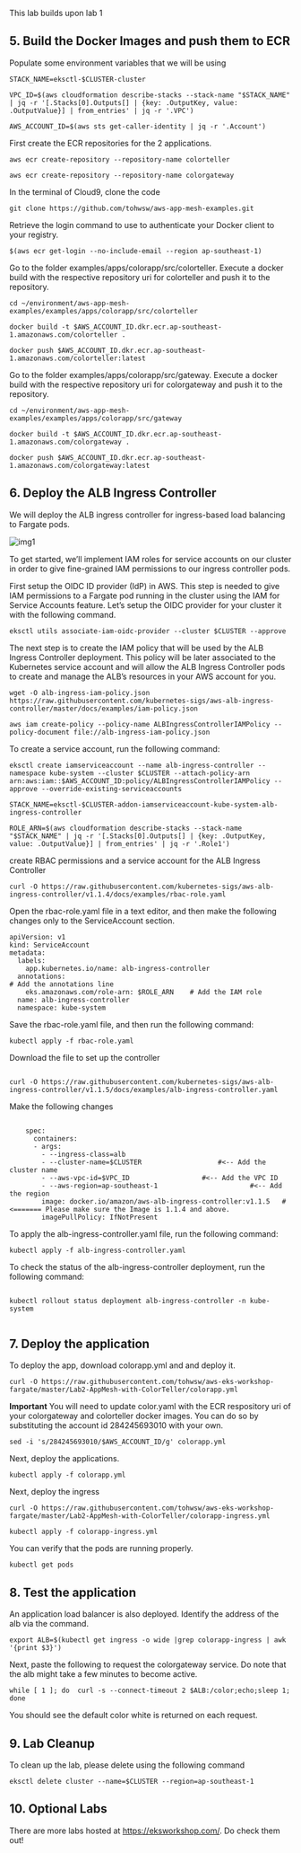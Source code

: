 This lab builds upon lab 1


## 5. Build the Docker Images and push them to ECR

Populate some environment variables that we will be using

```
STACK_NAME=eksctl-$CLUSTER-cluster

VPC_ID=$(aws cloudformation describe-stacks --stack-name "$STACK_NAME" | jq -r '[.Stacks[0].Outputs[] | {key: .OutputKey, value: .OutputValue}] | from_entries' | jq -r '.VPC')

AWS_ACCOUNT_ID=$(aws sts get-caller-identity | jq -r '.Account')

```

First create the ECR repositories for the 2 applications.

```
aws ecr create-repository --repository-name colorteller

aws ecr create-repository --repository-name colorgateway
```

In the terminal of Cloud9, clone the code

```
git clone https://github.com/tohwsw/aws-app-mesh-examples.git
```

Retrieve the login command to use to authenticate your Docker client to your registry.

```
$(aws ecr get-login --no-include-email --region ap-southeast-1)
```

Go to the folder examples/apps/colorapp/src/colorteller. Execute a docker build with the respective repository uri for colorteller and push it to the repository.

```
cd ~/environment/aws-app-mesh-examples/examples/apps/colorapp/src/colorteller

docker build -t $AWS_ACCOUNT_ID.dkr.ecr.ap-southeast-1.amazonaws.com/colorteller .

docker push $AWS_ACCOUNT_ID.dkr.ecr.ap-southeast-1.amazonaws.com/colorteller:latest
```

Go to the folder examples/apps/colorapp/src/gateway. Execute a docker build with the respective repository uri for colorgateway and push it to the repository.

```
cd ~/environment/aws-app-mesh-examples/examples/apps/colorapp/src/gateway

docker build -t $AWS_ACCOUNT_ID.dkr.ecr.ap-southeast-1.amazonaws.com/colorgateway .

docker push $AWS_ACCOUNT_ID.dkr.ecr.ap-southeast-1.amazonaws.com/colorgateway:latest

```

## 6. Deploy the ALB Ingress Controller

We will deploy the ALB ingress controller for ingress-based load balancing to Fargate pods.

![img1]

[img1]:https://github.com/tohwsw/aws-eks-workshop-fargate/blob/master/Lab2-AppMesh-with-ColorTeller/img/ALB-Ingress-Controller-Fargate-architecture_pod.png

To get started, we’ll implement IAM roles for service accounts on our cluster in order to give fine-grained IAM permissions to our ingress controller pods.

First setup the OIDC ID provider (IdP) in AWS. This step is needed to give IAM permissions to a Fargate pod running in the cluster using the IAM for Service Accounts feature. Let’s setup the OIDC provider for your cluster it with the following command.

```
eksctl utils associate-iam-oidc-provider --cluster $CLUSTER --approve

```



The next step is to create the IAM policy that will be used by the ALB Ingress Controller deployment. This policy will be later associated to the Kubernetes service account and will allow the ALB Ingress Controller pods to create and manage the ALB’s resources in your AWS account for you.

```
wget -O alb-ingress-iam-policy.json https://raw.githubusercontent.com/kubernetes-sigs/aws-alb-ingress-controller/master/docs/examples/iam-policy.json

aws iam create-policy --policy-name ALBIngressControllerIAMPolicy --policy-document file://alb-ingress-iam-policy.json

```

To create a service account, run the following command:

```
eksctl create iamserviceaccount --name alb-ingress-controller --namespace kube-system --cluster $CLUSTER --attach-policy-arn arn:aws:iam::$AWS_ACCOUNT_ID:policy/ALBIngressControllerIAMPolicy --approve --override-existing-serviceaccounts

STACK_NAME=eksctl-$CLUSTER-addon-iamserviceaccount-kube-system-alb-ingress-controller

ROLE_ARN=$(aws cloudformation describe-stacks --stack-name "$STACK_NAME" | jq -r '[.Stacks[0].Outputs[] | {key: .OutputKey, value: .OutputValue}] | from_entries' | jq -r '.Role1')

```

create RBAC permissions and a service account for the ALB Ingress Controller

```
curl -O https://raw.githubusercontent.com/kubernetes-sigs/aws-alb-ingress-controller/v1.1.4/docs/examples/rbac-role.yaml

```

Open the rbac-role.yaml file in a text editor, and then make the following changes only to the ServiceAccount section.

```
apiVersion: v1
kind: ServiceAccount
metadata:
  labels:
    app.kubernetes.io/name: alb-ingress-controller
  annotations:                                                                        # Add the annotations line
    eks.amazonaws.com/role-arn: $ROLE_ARN    # Add the IAM role
  name: alb-ingress-controller
  namespace: kube-system

 ```

Save the rbac-role.yaml file, and then run the following command:

```
kubectl apply -f rbac-role.yaml

```

Download the file to set up the controller

```

curl -O https://raw.githubusercontent.com/kubernetes-sigs/aws-alb-ingress-controller/v1.1.5/docs/examples/alb-ingress-controller.yaml

```

Make the following changes

```

    spec:
      containers:
      - args:
        - --ingress-class=alb
        - --cluster-name=$CLUSTER	               	#<-- Add the cluster name
        - --aws-vpc-id=$VPC_ID	         		#<-- Add the VPC ID 
        - --aws-region=ap-southeast-1			        	#<-- Add the region 
        image: docker.io/amazon/aws-alb-ingress-controller:v1.1.5	#<======= Please make sure the Image is 1.1.4 and above. 
        imagePullPolicy: IfNotPresent

```

To apply the alb-ingress-controller.yaml file, run the following command:

```
kubectl apply -f alb-ingress-controller.yaml

```

To check the status of the alb-ingress-controller deployment, run the following command:

```

kubectl rollout status deployment alb-ingress-controller -n kube-system


```

## 7. Deploy the application

To deploy the app, download colorapp.yml and and deploy it.

```
curl -O https://raw.githubusercontent.com/tohwsw/aws-eks-workshop-fargate/master/Lab2-AppMesh-with-ColorTeller/colorapp.yml

```

**Important** You will need to update color.yaml with the ECR respository uri of your colorgateway and colorteller docker images.
You can do so by substituting the account id 284245693010 with your own.

```
sed -i 's/284245693010/$AWS_ACCOUNT_ID/g' colorapp.yml

```

Next, deploy the applications.


```
kubectl apply -f colorapp.yml

```

Next, deploy the ingress

```
curl -O https://raw.githubusercontent.com/tohwsw/aws-eks-workshop-fargate/master/Lab2-AppMesh-with-ColorTeller/colorapp-ingress.yml

kubectl apply -f colorapp-ingress.yml

```

You can verify that the pods are running properly.

```
kubectl get pods

```


## 8. Test the application

An application load balancer is also deployed. Identify the address of the alb via the command.

```
export ALB=$(kubectl get ingress -o wide |grep colorapp-ingress | awk '{print $3}')

```


Next, paste the following to request the colorgateway service. Do note that the alb might take a few minutes to become active.

```
while [ 1 ]; do  curl -s --connect-timeout 2 $ALB:/color;echo;sleep 1; done

```

You should see the default color white is returned on each request.


## 9. Lab Cleanup

To clean up the lab, please delete using the following command

```
eksctl delete cluster --name=$CLUSTER --region=ap-southeast-1

```

## 10. Optional Labs

There are more labs hosted at https://eksworkshop.com/. Do check them out!








